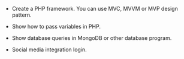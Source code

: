 * Create a PHP framework. You can use MVC, MVVM or MVP design pattern.

* Show how to pass variables in PHP.

* Show database queries in MongoDB or other database program.

* Social media integration login.
